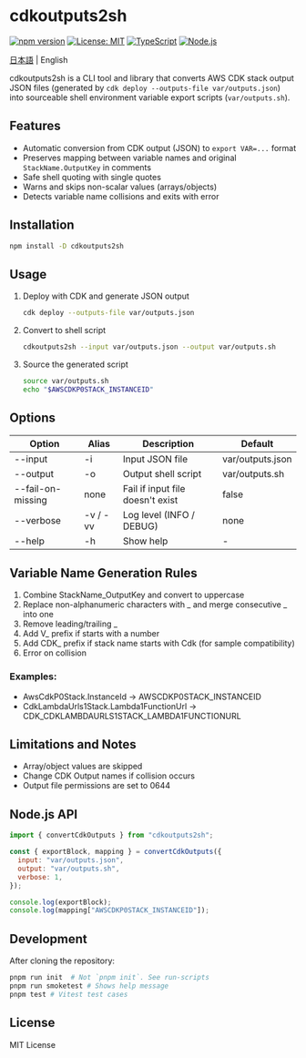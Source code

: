 # cdkoutputs2sh

[![npm version](https://img.shields.io/npm/v/cdkoutputs2sh.svg)](https://www.npmjs.com/package/cdkoutputs2sh)
[![License: MIT](https://img.shields.io/badge/License-MIT-yellow.svg)](https://opensource.org/licenses/MIT)
[![TypeScript](https://img.shields.io/badge/TypeScript-007ACC?logo=typescript&logoColor=white)](https://www.typescriptlang.org/)
[![Node.js](https://img.shields.io/badge/Node.js-18%2B-green.svg)](https://nodejs.org/)

[日本語](README-ja.md) | English

cdkoutputs2sh is a CLI tool and library that converts AWS CDK stack output JSON files (generated by `cdk deploy --outputs-file var/outputs.json`) into sourceable shell environment variable export scripts (`var/outputs.sh`).

## Features

- Automatic conversion from CDK output (JSON) to `export VAR=...` format
- Preserves mapping between variable names and original `StackName.OutputKey` in comments
- Safe shell quoting with single quotes
- Warns and skips non-scalar values (arrays/objects)
- Detects variable name collisions and exits with error

## Installation

```bash
npm install -D cdkoutputs2sh
```

## Usage

1. Deploy with CDK and generate JSON output
   ```sh
   cdk deploy --outputs-file var/outputs.json
   ```
2. Convert to shell script
   ```sh
   cdkoutputs2sh --input var/outputs.json --output var/outputs.sh
   ```
3. Source the generated script
   ```sh
   source var/outputs.sh
   echo "$AWSCDKP0STACK_INSTANCEID"
   ```

## Options

| Option            | Alias    | Description                      | Default          |
| ----------------- | -------- | -------------------------------- | ---------------- |
| --input <path>    | -i       | Input JSON file                  | var/outputs.json |
| --output <path>   | -o       | Output shell script              | var/outputs.sh   |
| --fail-on-missing | none     | Fail if input file doesn't exist | false            |
| --verbose         | -v / -vv | Log level (INFO / DEBUG)         | none             |
| --help            | -h       | Show help                        | -                |

## Variable Name Generation Rules

1. Combine StackName_OutputKey and convert to uppercase
2. Replace non-alphanumeric characters with _ and merge consecutive _ into one
3. Remove leading/trailing \_
4. Add V\_ prefix if starts with a number
5. Add CDK\_ prefix if stack name starts with Cdk (for sample compatibility)
6. Error on collision

### Examples:

- AwsCdkP0Stack.InstanceId → AWSCDKP0STACK_INSTANCEID
- CdkLambdaUrls1Stack.Lambda1FunctionUrl → CDK_CDKLAMBDAURLS1STACK_LAMBDA1FUNCTIONURL

## Limitations and Notes

- Array/object values are skipped
- Change CDK Output names if collision occurs
- Output file permissions are set to 0644

## Node.js API

```javascript
import { convertCdkOutputs } from "cdkoutputs2sh";

const { exportBlock, mapping } = convertCdkOutputs({
  input: "var/outputs.json",
  output: "var/outputs.sh",
  verbose: 1,
});

console.log(exportBlock);
console.log(mapping["AWSCDKP0STACK_INSTANCEID"]);
```

## Development

After cloning the repository:

```sh
pnpm run init  # Not `pnpm init`. See run-scripts
pnpm run smoketest # Shows help message
pnpm test # Vitest test cases
```

## License

MIT License
